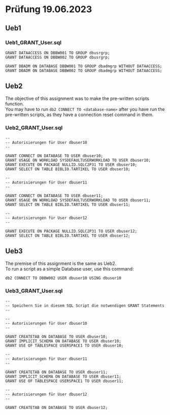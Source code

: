 # Prüfung 19.06.2023

## Ueb1

### Ueb1_GRANT_User.sql
```
GRANT DATAACCESS ON DBBW001 TO GROUP dbusrgrp;
GRANT DATAACCESS ON DBBW002 TO GROUP dbusrgrp;

GRANT DBADM ON DATABASE DBBW001 TO GROUP dbadmgrp WITHOUT DATAACCESS;
GRANT DBADM ON DATABASE DBBW002 TO GROUP dbadmgrp WITHOUT DATAACCESS;
```
## Ueb2
The objective of this assignment was to make the pre-written scripts function.  
You may have to run `db2 CONNECT TO <database-name>` after you have run the pre-written scripts, as they have a connection reset command in them.
### Ueb2_GRANT_User.sql
```
--
-- Autorisierungen für User dbuser10
--

GRANT CONNECT ON DATABASE TO USER dbuser10;
GRANT USAGE ON WORKLOAD SYSDEFAULTUSERWORKLOAD TO USER dbuser10;
GRANT EXECUTE ON PACKAGE NULLID.SQLC2P31 TO USER dbuser10;
GRANT SELECT ON TABLE BIBLIO.TARTIKEL TO USER dbuser10;

--
-- Autorisierungen für User dbuser11
--

GRANT CONNECT ON DATABASE TO USER dbuser11;
GRANT USAGE ON WORKLOAD SYSDEFAULTUSERWORKLOAD TO USER dbuser11;
GRANT SELECT ON TABLE BIBLIO.TARTIKEL TO USER dbuser11;

--
-- Autorisierungen für User dbuser12
--

GRANT EXECUTE ON PACKAGE NULLID.SQLC2P31 TO USER dbuser12;
GRANT SELECT ON TABLE BIBLIO.TARTIKEL TO USER dbuser12;
```
## Ueb3
The premise of this assignment is the same as Ueb2.  
To run a script as a simple Database user, use this command: 
```
db2 CONNECT TO DBBW002 USER dbuser10 USING dbuser10
```
### Ueb3_GRANT_User.sql
```
--
-- Speichern Sie in diesem SQL Script die notwendigen GRANT Statements
--

--
-- Autorisierungen für User dbuser10
--

GRANT CREATETAB ON DATABASE TO USER dbuser10;
GRANT IMPLICIT_SCHEMA ON DATABASE TO USER dbuser10;
GRANT USE OF TABLESPACE USERSPACE1 TO USER dbuser10;

--
-- Autorisierungen für User dbuser11
--

GRANT CREATETAB ON DATABASE TO USER dbuser11;
GRANT IMPLICIT_SCHEMA ON DATABASE TO USER dbuser11;
GRANT USE OF TABLESPACE USERSPACE1 TO USER dbuser11;

--
-- Autorisierungen für User dbuser12
--

GRANT CREATETAB ON DATABASE TO USER dbuser12;
``` 